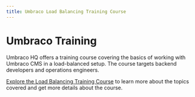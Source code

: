 ```yaml
---
title: Umbraco Load Balancing Training Course
---
```


# Umbraco Training

Umbraco HQ offers a training course covering the basics of working with Umbraco CMS in a load-balanced setup. The course targets backend developers and operations engineers.

[Explore the Load Balancing Training Course](https://umbraco.com/training/course-details/load-balancing-and-azure/) to learn more about the topics covered and get more details about the course.
